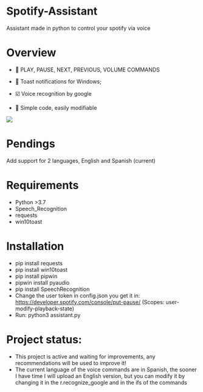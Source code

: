 # Spotify-Assistant
 Assistant made in python to control your spotify via voice

# Overview
- 🚀 PLAY, PAUSE, NEXT, PREVIOUS, VOLUME COMMANDS

- 📝 Toast notifications for Windows;

- ☑️ Voice recognition by google

- 🚅 Simple code, easily modifiable

<img src="https://i.imgur.com/dGReORh.gif"> 

# Pendings
Add support for 2 languages, English and Spanish (current)

# Requirements
- Python >3.7
- Speech_Recognition
- requests
- win10toast

# Installation
- pip install requests
- pip install win10toast
- pip install pipwin
- pipwin install pyaudio
- pip install SpeechRecognition
- Change the user token in config.json you get it in: https://developer.spotify.com/console/put-pause/ (Scopes: user-modify-playback-state)
- Run: python3 assistant.py

# Project status:
- This project is active and waiting for improvements, any recommendations will be used to improve it!
- The current language of the voice commands are in Spanish, the sooner I have time I will upload an English version, but you can modify it by changing it in the r.recognize_google and in the ifs of the commands

